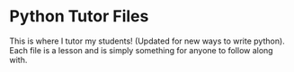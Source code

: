# Python Tutor Files
This is where I tutor my students! (Updated for new ways to write python).
Each file is a lesson and is simply something for anyone to follow along with.
